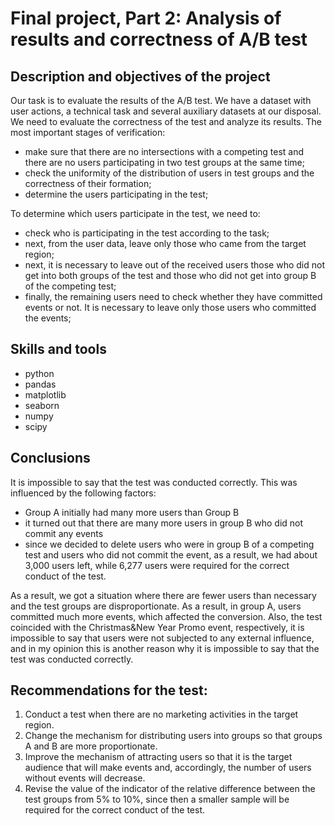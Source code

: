 # Final project, Part 2: Analysis of results and correctness of A/B test
## Description and objectives of the project
Our task is to evaluate the results of the A/B test. We have a dataset with user actions, a technical task and several auxiliary datasets at our disposal.
We need to evaluate the correctness of the test and analyze its results.
The most important stages of verification:
- make sure that there are no intersections with a competing test and there are no users participating in two test groups at the same time;
- check the uniformity of the distribution of users in test groups and the correctness of their formation;
- determine the users participating in the test;

To determine which users participate in the test, we need to:
- check who is participating in the test according to the task;
- next, from the user data, leave only those who came from the target region;
- next, it is necessary to leave out of the received users those who did not get into both groups of the test and those who did not get into group B of the competing test;
- finally, the remaining users need to check whether they have committed events or not. It is necessary to leave only those users who committed the events;
## Skills and tools
- python
- pandas
- matplotlib
- seaborn
- numpy
- scipy
## Conclusions
It is impossible to say that the test was conducted correctly. This was influenced by the following factors:
- Group A initially had many more users than Group B
- it turned out that there are many more users in group B who did not commit any events
- since we decided to delete users who were in group B of a competing test and users who did not commit the event, as a result, we had about 3,000 users left, while 6,277 users were required for the correct conduct of the test.

As a result, we got a situation where there are fewer users than necessary and the test groups are disproportionate. As a result, in group A, users committed much more events, which affected the conversion.
Also, the test coincided with the Christmas&New Year Promo event, respectively, it is impossible to say that users were not subjected to any external influence, and in my opinion this is another reason why it is impossible to say that the test was conducted correctly.
## Recommendations for the test:
1. Conduct a test when there are no marketing activities in the target region.
2. Change the mechanism for distributing users into groups so that groups A and B are more proportionate.
3. Improve the mechanism of attracting users so that it is the target audience that will make events and, accordingly, the number of users without events will decrease.
4. Revise the value of the indicator of the relative difference between the test groups from 5% to 10%, since then a smaller sample will be required for the correct conduct of the test.
